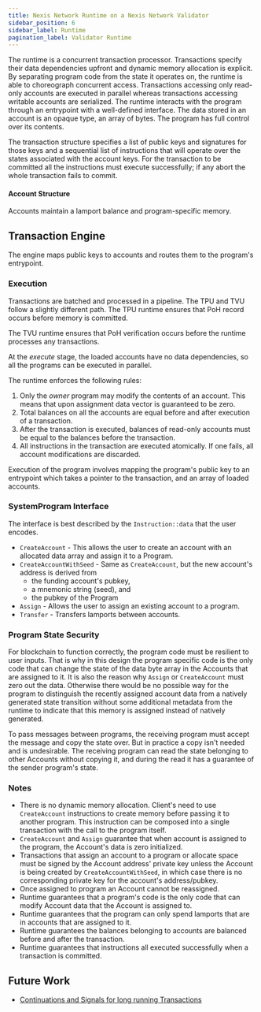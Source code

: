 ```yaml
---
title: Nexis Network Runtime on a Nexis Network Validator
sidebar_position: 6
sidebar_label: Runtime
pagination_label: Validator Runtime
---
```


The runtime is a concurrent transaction processor. Transactions specify their data dependencies upfront and dynamic memory allocation is explicit. By separating program code from the state it operates on, the runtime is able to choreograph concurrent access. Transactions accessing only read-only accounts are executed in parallel whereas transactions accessing writable accounts are serialized. The runtime interacts with the program through an entrypoint with a well-defined interface. The data stored in an account is an opaque type, an array of bytes. The program has full control over its contents.

The transaction structure specifies a list of public keys and signatures for those keys and a sequential list of instructions that will operate over the states associated with the account keys. For the transaction to be committed all the instructions must execute successfully; if any abort the whole transaction fails to commit.

#### Account Structure

Accounts maintain a lamport balance and program-specific memory.

## Transaction Engine

The engine maps public keys to accounts and routes them to the program's entrypoint.

### Execution

Transactions are batched and processed in a pipeline. The TPU and TVU follow a slightly different path. The TPU runtime ensures that PoH record occurs before memory is committed.

The TVU runtime ensures that PoH verification occurs before the runtime processes any transactions.

At the _execute_ stage, the loaded accounts have no data dependencies, so all the programs can be executed in parallel.

The runtime enforces the following rules:

1. Only the _owner_ program may modify the contents of an account. This means that upon assignment data vector is guaranteed to be zero.
2. Total balances on all the accounts are equal before and after execution of a transaction.
3. After the transaction is executed, balances of read-only accounts must be equal to the balances before the transaction.
4. All instructions in the transaction are executed atomically. If one fails, all account modifications are discarded.

Execution of the program involves mapping the program's public key to an entrypoint which takes a pointer to the transaction, and an array of loaded accounts.

### SystemProgram Interface

The interface is best described by the `Instruction::data` that the user encodes.

- `CreateAccount` - This allows the user to create an account with an allocated data array and assign it to a Program.
- `CreateAccountWithSeed` - Same as `CreateAccount`, but the new account's address is derived from
  - the funding account's pubkey,
  - a mnemonic string (seed), and
  - the pubkey of the Program
- `Assign` - Allows the user to assign an existing account to a program.
- `Transfer` - Transfers lamports between accounts.

### Program State Security

For blockchain to function correctly, the program code must be resilient to user inputs. That is why in this design the program specific code is the only code that can change the state of the data byte array in the Accounts that are assigned to it. It is also the reason why `Assign` or `CreateAccount` must zero out the data. Otherwise there would be no possible way for the program to distinguish the recently assigned account data from a natively generated state transition without some additional metadata from the runtime to indicate that this memory is assigned instead of natively generated.

To pass messages between programs, the receiving program must accept the message and copy the state over. But in practice a copy isn't needed and is undesirable. The receiving program can read the state belonging to other Accounts without copying it, and during the read it has a guarantee of the sender program's state.

### Notes

- There is no dynamic memory allocation. Client's need to use `CreateAccount` instructions to create memory before passing it to another program. This instruction can be composed into a single transaction with the call to the program itself.
- `CreateAccount` and `Assign` guarantee that when account is assigned to the program, the Account's data is zero initialized.
- Transactions that assign an account to a program or allocate space must be signed by the Account address' private key unless the Account is being created by `CreateAccountWithSeed`, in which case there is no corresponding private key for the account's address/pubkey.
- Once assigned to program an Account cannot be reassigned.
- Runtime guarantees that a program's code is the only code that can modify Account data that the Account is assigned to.
- Runtime guarantees that the program can only spend lamports that are in accounts that are assigned to it.
- Runtime guarantees the balances belonging to accounts are balanced before and after the transaction.
- Runtime guarantees that instructions all executed successfully when a transaction is committed.

## Future Work

- [Continuations and Signals for long running Transactions](https://github.com/nexis-network/nexis-network/issues/1485)
